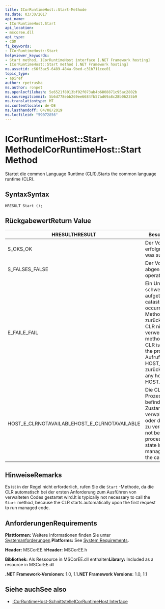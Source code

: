 ```yaml
---
title: ICorRuntimeHost::Start-Methode
ms.date: 03/30/2017
api_name:
- ICorRuntimeHost.Start
api_location:
- mscoree.dll
api_type:
- COM
f1_keywords:
- ICorRuntimeHost::Start
helpviewer_keywords:
- Start method, ICorRuntimeHost interface [.NET Framework hosting]
- ICorRuntimeHost::Start method [.NET Framework hosting]
ms.assetid: c66f3ac5-6489-484a-9bed-c31b711cee01
topic_type:
- apiref
author: rpetrusha
ms.author: ronpet
ms.openlocfilehash: 5e6521f8013bf92f073ab4b6808871c95ac2802b
ms.sourcegitcommit: 5b6d778ebb269ee6684fb57ad69a8c28b06235b9
ms.translationtype: MT
ms.contentlocale: de-DE
ms.lasthandoff: 04/08/2019
ms.locfileid: "59072856"
---
```

# <a name="icorruntimehoststart-method"></a><span data-ttu-id="65f57-102">ICorRuntimeHost::Start-Methode</span><span class="sxs-lookup"><span data-stu-id="65f57-102">ICorRuntimeHost::Start Method</span></span>
<span data-ttu-id="65f57-103">Startet die common Language Runtime (CLR).</span><span class="sxs-lookup"><span data-stu-id="65f57-103">Starts the common language runtime (CLR).</span></span>  
  
## <a name="syntax"></a><span data-ttu-id="65f57-104">Syntax</span><span class="sxs-lookup"><span data-stu-id="65f57-104">Syntax</span></span>  
  
```  
HRESULT Start ();  
```  
  
## <a name="return-value"></a><span data-ttu-id="65f57-105">Rückgabewert</span><span class="sxs-lookup"><span data-stu-id="65f57-105">Return Value</span></span>  
  
|<span data-ttu-id="65f57-106">HRESULT</span><span class="sxs-lookup"><span data-stu-id="65f57-106">HRESULT</span></span>|<span data-ttu-id="65f57-107">Beschreibung</span><span class="sxs-lookup"><span data-stu-id="65f57-107">Description</span></span>|  
|-------------|-----------------|  
|<span data-ttu-id="65f57-108">S_OK</span><span class="sxs-lookup"><span data-stu-id="65f57-108">S_OK</span></span>|<span data-ttu-id="65f57-109">Der Vorgang war erfolgreich.</span><span class="sxs-lookup"><span data-stu-id="65f57-109">The operation was successful.</span></span>|  
|<span data-ttu-id="65f57-110">S_FALSE</span><span class="sxs-lookup"><span data-stu-id="65f57-110">S_FALSE</span></span>|<span data-ttu-id="65f57-111">Der Vorgang konnte nicht abgeschlossen.</span><span class="sxs-lookup"><span data-stu-id="65f57-111">The operation failed to complete.</span></span>|  
|<span data-ttu-id="65f57-112">E_FAIL</span><span class="sxs-lookup"><span data-stu-id="65f57-112">E_FAIL</span></span>|<span data-ttu-id="65f57-113">Ein Unbekannter, schwerwiegender Fehler ist aufgetreten.</span><span class="sxs-lookup"><span data-stu-id="65f57-113">An unknown, catastrophic failure occurred.</span></span> <span data-ttu-id="65f57-114">Wenn eine Methode E_FAIL zurückgegeben wird, ist die CLR nicht mehr im Prozess verwendet werden.</span><span class="sxs-lookup"><span data-stu-id="65f57-114">If a method returns E_FAIL, the CLR is no longer usable in the process.</span></span> <span data-ttu-id="65f57-115">Nachfolgende Aufrufe von hosting-APIs HOST_E_CLRNOTAVAILABLE zurück.</span><span class="sxs-lookup"><span data-stu-id="65f57-115">Subsequent calls to any hosting APIs return HOST_E_CLRNOTAVAILABLE.</span></span>|  
|<span data-ttu-id="65f57-116">HOST_E_CLRNOTAVAILABLE</span><span class="sxs-lookup"><span data-stu-id="65f57-116">HOST_E_CLRNOTAVAILABLE</span></span>|<span data-ttu-id="65f57-117">Die CLR wurde nicht in einen Prozess geladen und befindet sich in einem Zustand, in dem nicht verwalteten Code ausführen oder den Aufruf erfolgreich zu verarbeiten.</span><span class="sxs-lookup"><span data-stu-id="65f57-117">The CLR has not been loaded into a process, or the CLR is in a state in which it cannot run managed code or process the call successfully.</span></span>|  
  
## <a name="remarks"></a><span data-ttu-id="65f57-118">Hinweise</span><span class="sxs-lookup"><span data-stu-id="65f57-118">Remarks</span></span>  
 <span data-ttu-id="65f57-119">Es ist in der Regel nicht erforderlich, rufen Sie die `Start` -Methode, da die CLR automatisch bei der ersten Anforderung zum Ausführen von verwalteten Codes gestartet wird.</span><span class="sxs-lookup"><span data-stu-id="65f57-119">It is typically not necessary to call the `Start` method, because the CLR starts automatically upon the first request to run managed code.</span></span>  
  
## <a name="requirements"></a><span data-ttu-id="65f57-120">Anforderungen</span><span class="sxs-lookup"><span data-stu-id="65f57-120">Requirements</span></span>  
 <span data-ttu-id="65f57-121">**Plattformen:** Weitere Informationen finden Sie unter [Systemanforderungen](../../../../docs/framework/get-started/system-requirements.md).</span><span class="sxs-lookup"><span data-stu-id="65f57-121">**Platforms:** See [System Requirements](../../../../docs/framework/get-started/system-requirements.md).</span></span>  
  
 <span data-ttu-id="65f57-122">**Header:** MSCorEE.h</span><span class="sxs-lookup"><span data-stu-id="65f57-122">**Header:** MSCorEE.h</span></span>  
  
 <span data-ttu-id="65f57-123">**Bibliothek:** Als Ressource in MSCorEE.dll enthalten</span><span class="sxs-lookup"><span data-stu-id="65f57-123">**Library:** Included as a resource in MSCorEE.dll</span></span>  
  
 <span data-ttu-id="65f57-124">**.NET Framework-Versionen:** 1.0, 1.1</span><span class="sxs-lookup"><span data-stu-id="65f57-124">**.NET Framework Versions:** 1.0, 1.1</span></span>  
  
## <a name="see-also"></a><span data-ttu-id="65f57-125">Siehe auch</span><span class="sxs-lookup"><span data-stu-id="65f57-125">See also</span></span>

- [<span data-ttu-id="65f57-126">ICorRuntimeHost-Schnittstelle</span><span class="sxs-lookup"><span data-stu-id="65f57-126">ICorRuntimeHost Interface</span></span>](../../../../docs/framework/unmanaged-api/hosting/icorruntimehost-interface.md)
